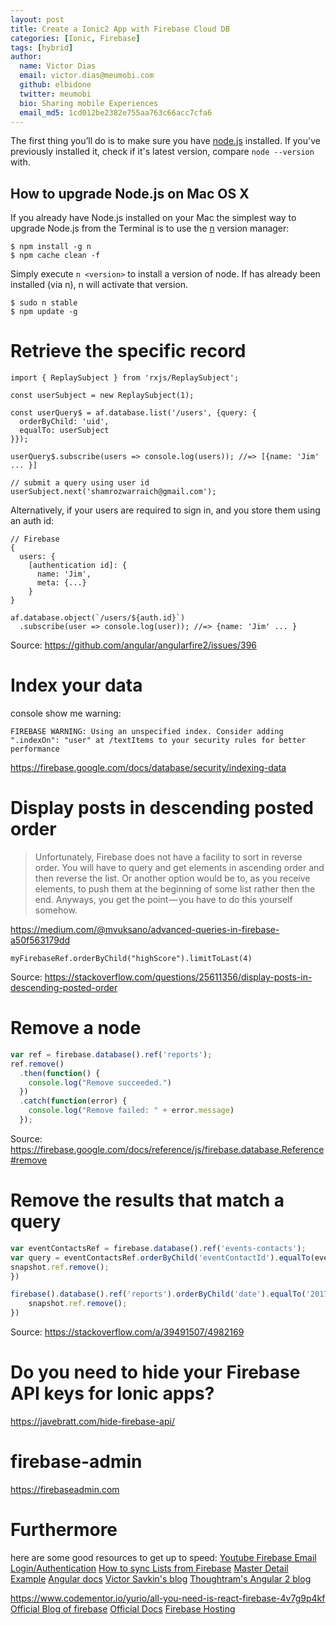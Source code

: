 ```yaml
---
layout: post
title: Create a Ionic2 App with Firebase Cloud DB
categories: [Ionic, Firebase]
tags: [hybrid]
author:
  name: Victor Dias
  email: victor.dias@meumobi.com
  github: elbidone
  twitter: meumobi
  bio: Sharing mobile Experiences
  email_md5: 1cd012be2382e755aa763c66acc7cfa6
---
```


The first thing you’ll do is to make sure you have [node.js](https://nodejs.org/en/) installed.
If you've previously installed it, check if it's latest version, compare `node --version` with.
## How to upgrade Node.js on Mac OS X
If you already have Node.js installed on your Mac the simplest way to upgrade Node.js from the Terminal is to use the [n](https://www.npmjs.com/package/n) version manager:

```
$ npm install -g n
$ npm cache clean -f
```

Simply execute `n <version>` to install a version of node. If <version> has already been installed (via n), n will activate that version.
```
$ sudo n stable
$ npm update -g
```


# Retrieve the specific record

```
import { ReplaySubject } from 'rxjs/ReplaySubject';

const userSubject = new ReplaySubject(1);

const userQuery$ = af.database.list('/users', {query: {
  orderByChild: 'uid',
  equalTo: userSubject
}});

userQuery$.subscribe(users => console.log(users)); //=> [{name: 'Jim' ... }]

// submit a query using user id
userSubject.next('shamrozwarraich@gmail.com');
```

Alternatively, if your users are required to sign in, and you store them using an auth id:

```
// Firebase
{
  users: {
    [authentication id]: {
      name: 'Jim',
      meta: {...}
    }
}
```

```
af.database.object(`/users/${auth.id}`)
  .subscribe(user => console.log(user)); //=> {name: 'Jim' ... }
```

Source: https://github.com/angular/angularfire2/issues/396

# Index your data
console show me warning:

`FIREBASE WARNING: Using an unspecified index. Consider adding ".indexOn": "user" at /textItems to your security rules for better performance`

https://firebase.google.com/docs/database/security/indexing-data

# Display posts in descending posted order

> Unfortunately, Firebase does not have a facility to sort in reverse order. You will have to query and get elements in ascending order and then reverse the list. Or another option would be to, as you receive elements, to push them at the beginning of some list rather then the end. Anyways, you get the point — you have to do this yourself somehow.

https://medium.com/@mvuksano/advanced-queries-in-firebase-a50f563179dd

`myFirebaseRef.orderByChild("highScore").limitToLast(4)`

Source: https://stackoverflow.com/questions/25611356/display-posts-in-descending-posted-order

# Remove a node

```javascript
var ref = firebase.database().ref('reports');
ref.remove()
  .then(function() {
    console.log("Remove succeeded.")
  })
  .catch(function(error) {
    console.log("Remove failed: " + error.message)
  });
 ```
 
Source: https://firebase.google.com/docs/reference/js/firebase.database.Reference#remove

# Remove the results that match a query

```javascript
var eventContactsRef = firebase.database().ref('events-contacts'); 
var query = eventContactsRef.orderByChild('eventContactId').equalTo(eventContactId); query.on('child_added', function(snapshot) {
snapshot.ref.remove(); 
})

firebase().database().ref('reports').orderByChild('date').equalTo('2017-07-25').on('child_added', function (snapshot) {
    snapshot.ref.remove();
})

```
Source: https://stackoverflow.com/a/39491507/4982169

# Do you need to hide your Firebase API keys for Ionic apps?
https://javebratt.com/hide-firebase-api/

# firebase-admin
https://firebaseadmin.com

# Furthermore
here are some good resources to get up to speed:
[Youtube Firebase Email Login/Authentication](https://www.youtube.com/watch?v=aNW444SpFNs)
[How to sync Lists from Firebase](https://javebratt.com/firebase-list-ionic-2/)
[Master Detail Example](https://github.com/javebratt/get-news-fast/blob/master/src/pages/article-detail/article-detail.ts)
[Angular docs](https://angular.io/)
[Victor Savkin's blog](https://vsavkin.com/) 
[Thoughtram's Angular 2 blog](https://blog.thoughtram.io/categories/angular-2/)

https://www.codementor.io/yurio/all-you-need-is-react-firebase-4v7g9p4kf
[Official Blog of firebase](https://firebase.googleblog.com/)
[Official Docs](https://firebase.google.com/docs/database/web/start)
[Firebase Hosting](https://medium.com/google-cloud/google-firebase-can-host-your-website-and-single-page-application-4e9c9e0c6a95)